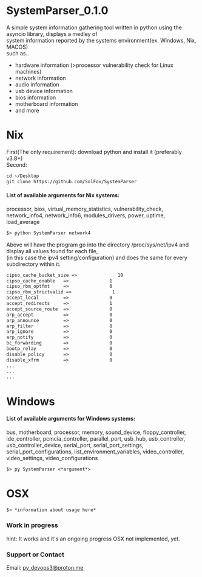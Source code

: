 # SystemParser_0.1.0

A simple system information gathering tool written in python using the asyncio library, displays a medley of<br>
system information reported by the systems environment(ex. Windows, Nix, MACOS)<br> 
such as..
- hardware information (>processor vulnerability check for Linux machines)
- network information
- audio information
- usb device information
- bios information
- motherboard information
- and more 

# Nix
First(The only requirement): download python and install it (preferably v3.8+)<br>
Second: 
```markdown
cd ~/Desktop
git clone https://github.com/SolFox/SystemParser
```

#### List of available arguments for Nix systems: 
processor, bios, virtual_memory_statistics, vulnerability_check, network_info4, network_info6,
modules_drivers, power, uptime, load_average

```markdown
$> python SystemParser network4
```
Above will have the program go into the directory /proc/sys/net/ipv4 and display all values found for each file,<br>
(in this case the ipv4 setting/configuration) and does the same for every subdirectory within it.

```markdown
cipso_cache_bucket_size =>               10              
cipso_cache_enable   =>               1               
cipso_rbm_optfmt     =>               0               
cipso_rbm_strictvalid =>               1               
accept_local         =>               0               
accept_redirects     =>               1               
accept_source_route  =>               0               
arp_accept           =>               0               
arp_announce         =>               0               
arp_filter           =>               0               
arp_ignore           =>               0               
arp_notify           =>               0               
bc_forwarding        =>               0               
bootp_relay          =>               0               
disable_policy       =>               0               
disable_xfrm         =>               0
...
...
...
```

# Windows
#### List of available arguments for Windows systems:
bus, motherboard, processor, memory, sound_device, floppy_controller, ide_controller,
pcmcia_controller, parallel_port, usb_hub, usb_controller, usb_controller_device,
serial_port, serial_port_settings, serial_port_configurations, list_environment_variables,
video_controller, video_settings, video_configurations
```markdown
$> py SystemParser <*argument*>
```

# OSX
```markdown
$> *information about usage here*
```

### Work in progress
hint: It works and it's an ongoing progress
OSX not implemented, yet.

### Support or Contact
Email: py_devops3@proton.me
